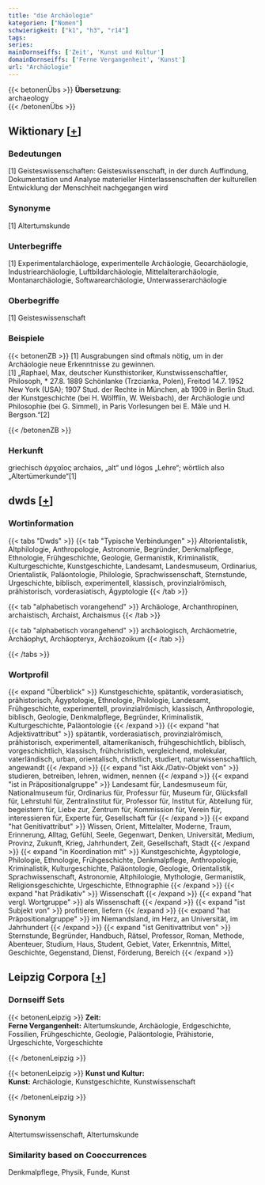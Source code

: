 ```yaml
---
title: "die Archäologie"
kategorien: ["Nomen"]
schwierigkeit: ["k1", "h3", "r14"]
tags:
series:
mainDornseiffs: ['Zeit', 'Kunst und Kultur']
domainDornseiffs: ['Ferne Vergangenheit', 'Kunst']
url: "Archäologie"
---
```


{{< betonenÜbs >}}
**Übersetzung:**  
archaeology  
{{< /betonenÜbs >}}

## Wiktionary [[+](https://de.wiktionary.org/wiki/Archäologie)]

### Bedeutungen
[1] Geisteswissenschaften: Geisteswissenschaft, in der durch Auffindung, Dokumentation und Analyse materieller Hinterlassenschaften der kulturellen Entwicklung der Menschheit nachgegangen wird  

### Synonyme
[1] Altertumskunde  

### Unterbegriffe
[1] Experimentalarchäologe, experimentelle Archäologie, Geoarchäologie, Industriearchäologie, Luftbildarchäologie, Mittelalterarchäologie, Montanarchäologie, Softwarearchäologie, Unterwasserarchäologie  

### Oberbegriffe
[1] Geisteswissenschaft  

### Beispiele
{{< betonenZB >}}
[1] Ausgrabungen sind oftmals nötig, um in der Archäologie neue Erkenntnisse zu gewinnen.  
[1] „Raphael, Max, deutscher Kunsthistoriker, Kunstwissenschaftler, Philosoph, * 27.8. 1889 Schönlanke (Trzcianka, Polen), Freitod 14.7. 1952 New York (USA); 1907 Stud. der Rechte in München, ab 1909 in Berlin Stud. der Kunstgeschichte (bei H. Wölfflin, W. Weisbach), der Archäologie und Philosophie (bei G. Simmel), in Paris Vorlesungen bei E. Mâle und H. Bergson.“[2]  

{{< /betonenZB >}}
### Herkunft
griechisch ἀρχαῖος archaios, „alt“ und lógos „Lehre“; wörtlich also „Altertümerkunde“[1]  



## dwds [[+](https://www.dwds.de/wb/Archäologie)]

### Wortinformation
{{< tabs "Dwds" >}}
{{< tab "Typische Verbindungen" >}}
Altorientalistik, Altphilologie, Anthropologie, Astronomie, Begründer, Denkmalpflege, Ethnologie, Frühgeschichte, Geologie, Germanistik, Kriminalistik, Kulturgeschichte, Kunstgeschichte, Landesamt, Landesmuseum, Ordinarius, Orientalistik, Paläontologie, Philologie, Sprachwissenschaft, Sternstunde, Urgeschichte, biblisch, experimentell, klassisch, provinzialrömisch, prähistorisch, vorderasiatisch, Ägyptologie
{{< /tab >}}

{{< tab "alphabetisch vorangehend" >}}
Archäologe, Archanthropinen, archaistisch, Archaist, Archaismus
{{< /tab >}}

{{< tab "alphabetisch vorangehend" >}}
archäologisch, Archäometrie, Archäophyt, Archäopteryx, Archäozoikum
{{< /tab >}}

{{< /tabs >}}

### Wortprofil
{{< expand "Überblick" >}} Kunstgeschichte, spätantik, vorderasiatisch, prähistorisch, Ägyptologie, Ethnologie, Philologie, Landesamt, Frühgeschichte, experimentell, provinzialrömisch, klassisch, Anthropologie, biblisch, Geologie, Denkmalpflege, Begründer, Kriminalistik, Kulturgeschichte, Paläontologie {{< /expand >}}
{{< expand "hat Adjektivattribut" >}} spätantik, vorderasiatisch, provinzialrömisch, prähistorisch, experimentell, altamerikanisch, frühgeschichtlich, biblisch, vorgeschichtlich, klassisch, frühchristlich, vergleichend, molekular, vaterländisch, urban, orientalisch, christlich, studiert, naturwissenschaftlich, angewandt {{< /expand >}}
{{< expand "ist Akk./Dativ-Objekt von" >}} studieren, betreiben, lehren, widmen, nennen {{< /expand >}}
{{< expand "ist in Präpositionalgruppe" >}} Landesamt für, Landesmuseum für, Nationalmuseum für, Ordinarius für, Professur für, Museum für, Glücksfall für, Lehrstuhl für, Zentralinstitut für, Professor für, Institut für, Abteilung für, begeistern für, Liebe zur, Zentrum für, Kommission für, Verein für, interessieren für, Experte für, Gesellschaft für {{< /expand >}}
{{< expand "hat Genitivattribut" >}} Wissen, Orient, Mittelalter, Moderne, Traum, Erinnerung, Alltag, Gefühl, Seele, Gegenwart, Denken, Universität, Medium, Provinz, Zukunft, Krieg, Jahrhundert, Zeit, Gesellschaft, Stadt {{< /expand >}}
{{< expand "in Koordination mit" >}} Kunstgeschichte, Ägyptologie, Philologie, Ethnologie, Frühgeschichte, Denkmalpflege, Anthropologie, Kriminalistik, Kulturgeschichte, Paläontologie, Geologie, Orientalistik, Sprachwissenschaft, Astronomie, Altphilologie, Mythologie, Germanistik, Religionsgeschichte, Urgeschichte, Ethnographie {{< /expand >}}
{{< expand "hat Prädikativ" >}} Wissenschaft {{< /expand >}}
{{< expand "hat vergl. Wortgruppe" >}} als Wissenschaft {{< /expand >}}
{{< expand "ist Subjekt von" >}} profitieren, liefern {{< /expand >}}
{{< expand "hat Präpositionalgruppe" >}} im Niemandsland, im Herz, an Universität, im Jahrhundert {{< /expand >}}
{{< expand "ist Genitivattribut von" >}} Sternstunde, Begründer, Handbuch, Rätsel, Professor, Roman, Methode, Abenteuer, Studium, Haus, Student, Gebiet, Vater, Erkenntnis, Mittel, Geschichte, Gegenstand, Dienst, Förderung, Bereich {{< /expand >}}

## Leipzig Corpora [[+](https://corpora.uni-leipzig.de/en/res?word=Archäologie&corpusId=deu_newscrawl-public_2018)]

### Dornseiff Sets
{{< betonenLeipzig >}}
**Zeit:**  
**Ferne Vergangenheit:** Altertumskunde, Archäologie, Erdgeschichte, Fossilien, Frühgeschichte, Geologie, Paläontologie, Prähistorie, Urgeschichte, Vorgeschichte  

{{< /betonenLeipzig >}}


{{< betonenLeipzig >}}
**Kunst und Kultur:**  
**Kunst:** Archäologie, Kunstgeschichte, Kunstwissenschaft  

{{< /betonenLeipzig >}}

### Synonym
Altertumswissenschaft, Altertumskunde


### Similarity based on Cooccurrences
Denkmalpflege, Physik, Funde, Kunst

